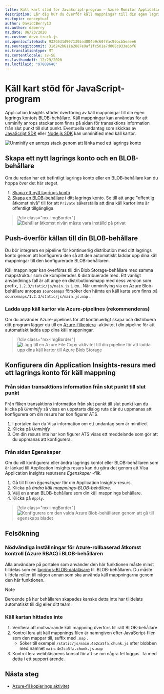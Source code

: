```yaml
---
title: Käll kart stöd för JavaScript-program – Azure Monitor Application Insights
description: Lär dig hur du överför käll mappningar till din egen lagrings kontots BLOB-behållare med hjälp av Application Insights.
ms.topic: conceptual
author: DavidCBerry13
ms.author: daberry
ms.date: 06/23/2020
ms.custom: devx-track-js
ms.openlocfilehash: 9326531d9071305ad804e9c60f8ac90bcb5eaee6
ms.sourcegitcommit: 31d242b611a2887e0af1fc501a7d808c933a6bf6
ms.translationtype: MT
ms.contentlocale: sv-SE
ms.lasthandoff: 12/29/2020
ms.locfileid: "97809640"
---
```

# <a name="source-map-support-for-javascript-applications"></a>Käll kart stöd för JavaScript-program

Application Insights stöder överföring av käll mappningar till din egen lagrings kontots BLOB-behållare.
Käll mappningar kan användas för att unminify anrops stackar som finns på sidan för transaktions information från slut punkt till slut punkt. Eventuella undantag som skickas av [JavaScript SDK][ApplicationInsights-JS] eller [Node.js SDK][ApplicationInsights-Node.js] kan unminified med käll kartor.

![Unminify en anrops stack genom att länka med ett lagrings konto](./media/source-map-support/details-unminify.gif)

## <a name="create-a-new-storage-account-and-blob-container"></a>Skapa ett nytt lagrings konto och en BLOB-behållare

Om du redan har ett befintligt lagrings konto eller en BLOB-behållare kan du hoppa över det här steget.

1. [Skapa ett nytt lagrings konto][create storage account]
2. [Skapa en BLOB-behållare][create blob container] i ditt lagrings konto. Se till att ange "offentlig åtkomst nivå" till för att `Private` säkerställa att dina käll kartor inte är offentligt tillgängliga.

> [!div class="mx-imgBorder"]
>![Behållar åtkomst nivån måste vara inställd på privat](./media/source-map-support/container-access-level.png)

## <a name="push-your-source-maps-to-your-blob-container"></a>Push-överför källan till din BLOB-behållare

Du bör integrera en pipeline för kontinuerlig distribution med ditt lagrings konto genom att konfigurera den så att den automatiskt laddar upp dina käll mappningar till den konfigurerade BLOB-behållaren.

Käll mappningar kan överföras till din Blob Storage-behållare med samma mappstruktur som de kompilerades & distribuerade med. Ett vanligt användnings fall är att ange en distributionsmapp med dess version som prefix, `1.2.3/static/js/main.js` t. ex.. När unminifying via en Azure Blob-behållare anropas `sourcemaps` försöker den hämta en käll karta som finns på `sourcemaps/1.2.3/static/js/main.js.map` .

### <a name="upload-source-maps-via-azure-pipelines-recommended"></a>Ladda upp käll kartor via Azure-pipelines (rekommenderas)

Om du använder Azure-pipelines för att kontinuerligt skapa och distribuera ditt program lägger du till en [Azure-filkopiera][azure file copy] -aktivitet i din pipeline för att automatiskt ladda upp dina käll mappningar.

> [!div class="mx-imgBorder"]
> ![Lägg till en Azure File Copy-aktivitet till din pipeline för att ladda upp dina käll kartor till Azure Blob Storage](./media/source-map-support/azure-file-copy.png)

## <a name="configure-your-application-insights-resource-with-a-source-map-storage-account"></a>Konfigurera din Application Insights-resurs med ett lagrings konto för käll mappning

### <a name="from-the-end-to-end-transaction-details-page"></a>Från sidan transaktions information från slut punkt till slut punkt

Från fliken transaktions information från slut punkt till slut punkt kan du klicka på *Unminify* så visas en uppstarts dialog ruta där du uppmanas att konfigurera om din resurs har kon figurer ATS.

1. I portalen kan du Visa information om ett undantag som är minified.
2. Klicka på *Unminify*
3. Om din resurs inte har kon figurer ATS visas ett meddelande som gör att du uppmanas att konfigurera.

### <a name="from-the-properties-page"></a>Från sidan Egenskaper

Om du vill konfigurera eller ändra lagrings kontot eller BLOB-behållaren som är länkad till Application Insights resurs kan du göra det genom att Visa Application Insights resursens *Egenskaper* -flik.

1. Gå till fliken *Egenskaper* för din Application Insights-resurs.
2. Klicka på *ändra käll mappnings-BLOB-behållare*.
3. Välj en annan BLOB-behållare som din käll mappnings behållare.
4. Klicka på `Apply`.

> [!div class="mx-imgBorder"]
> ![Konfigurera om den valda Azure Blob-behållaren genom att gå till egenskaps bladet](./media/source-map-support/reconfigure.png)

## <a name="troubleshooting"></a>Felsökning

### <a name="required-azure-role-based-access-control-azure-rbac-settings-on-your-blob-container"></a>Nödvändiga inställningar för Azure-rollbaserad åtkomst kontroll (Azure RBAC) i BLOB-behållaren

Alla användare på portalen som använder den här funktionen måste minst tilldelas som en [lagrings-BLOB-dataläsare][storage blob data reader] till BLOB-behållaren. Du måste tilldela rollen till någon annan som ska använda käll mappningarna genom den här funktionen.

> [!NOTE]
> Beroende på hur behållaren skapades kanske detta inte har tilldelats automatiskt till dig eller ditt team.

### <a name="source-map-not-found"></a>Käll kartan hittades inte

1. Verifiera att motsvarande käll mappning överförs till rätt BLOB-behållare
2. Kontrol lera att käll mappnings filen är namngiven efter JavaScript-filen som den mappar till, suffix med `.map` .
    - Söker till exempel `/static/js/main.4e2ca5fa.chunk.js` efter blobben med namnet `main.4e2ca5fa.chunk.js.map`
3. Kontrol lera webbläsarens konsol för att se om några fel loggas. Ta med detta i ett support ärende.

## <a name="next-steps"></a>Nästa steg

* [Azure-fil kopierings aktivitet](/azure/devops/pipelines/tasks/deploy/azure-file-copy?view=azure-devops)


<!-- Remote URLs -->
[create storage account]: ../../storage/common/storage-account-create.md?toc=%2Fazure%2Fstorage%2Fblobs%2Ftoc.json&tabs=azure-portal
[create blob container]: ../../storage/blobs/storage-quickstart-blobs-portal.md
[storage blob data reader]: ../../role-based-access-control/built-in-roles.md#storage-blob-data-reader
[ApplicationInsights-JS]: https://github.com/microsoft/applicationinsights-js
[ApplicationInsights-Node.js]: https://github.com/microsoft/applicationinsights-node.js
[azure file copy]: https://aka.ms/azurefilecopyreadme

